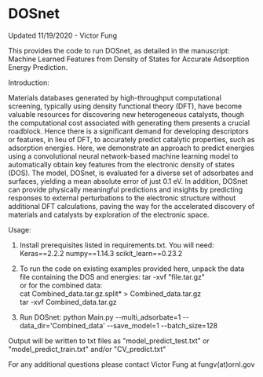 # DOSnet

Updated 11/19/2020 - Victor Fung

This provides the code to run DOSnet, as detailed in the manuscript: Machine Learned Features from Density of States for Accurate Adsorption Energy Prediction. 

Introduction:

Materials databases generated by high-throughput computational screening, typically using density functional theory (DFT), have become valuable resources for discovering new heterogeneous catalysts, though the computational cost associated with generating them presents a crucial roadblock. Hence there is a significant demand for developing descriptors or features, in lieu of DFT, to accurately predict catalytic properties, such as adsorption energies. Here, we demonstrate an approach to predict energies using a convolutional neural network-based machine learning model to automatically obtain key features from the electronic density of states (DOS). The model, DOSnet, is evaluated for a diverse set of adsorbates and surfaces, yielding a mean absolute error of just 0.1 eV. In addition, DOSnet can provide physically meaningful predictions and insights by predicting responses to external perturbations to the electronic structure without additional DFT calculations, paving the way for the accelerated discovery of materials and catalysts by exploration of the electronic space.

Usage:

1. Install prerequisites listed in requirements.txt. You will need:
Keras==2.2.2
numpy==1.14.3
scikit_learn==0.23.2

2. To run the code on existing examples provided here, unpack the data file containing the DOS and energies: tar -xvf "file.tar.gz" \
or for the combined data: \
cat Combined_data.tar.gz.split* > Combined_data.tar.gz \
tar -xvf Combined_data.tar.gz

3. Run DOSnet:
python Main.py --multi_adsorbate=1 --data_dir='Combined_data' --save_model=1 --batch_size=128

Output will be written to txt files as "model_predict_test.txt" or "model_predict_train.txt" and/or "CV_predict.txt"

For any additional questions please contact Victor Fung at fungv(at)ornl.gov
